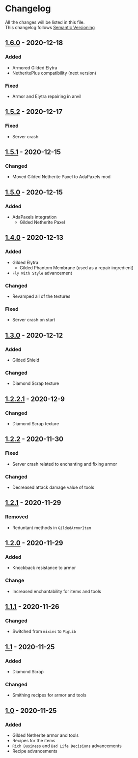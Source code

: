 # Changelog
All the changes will be listed in this file.  
This changelog follows [Semantic Versioning](https://semver.org/)

## [1.6.0](https://github.com/scaldings/gilded-netherite-fabric/releases/tag/1.6.0) - 2020-12-18
### Added
- Armored Gilded Elytra
- NetheritePlus compatibility (next version)
### Fixed
- Armor and Elytra repairing in anvil

## [1.5.2](https://github.com/scaldings/gilded-netherite-fabric/releases/tag/1.5.2) - 2020-12-17
### Fixed
- Server crash

## [1.5.1](https://github.com/scaldings/gilded-netherite-fabric/releases/tag/1.5.1) - 2020-12-15
### Changed
- Moved Gilded Netherite Paxel to AdaPaxels mod

## [1.5.0](https://github.com/scaldings/gilded-netherite-fabric/releases/tag/1.5.0) - 2020-12-15
### Added
- AdaPaxels integration
  - Gilded Netherite Paxel

## [1.4.0](https://github.com/scaldings/gilded-netherite-fabric/releases/tag/1.4.0) - 2020-12-13
### Added
- Gilded Elytra
  - Gilded Phantom Membrane (used as a repair ingredient)
- `Fly With Style` advancement
### Changed
- Revamped all of the textures
### Fixed
- Server crash on start

## [1.3.0](https://github.com/scaldings/gilded-netherite-fabric/releases/tag/1.3.0) - 2020-12-12
### Added
- Gilded Shield
### Changed 
- Diamond Scrap texture

## [1.2.2.1](https://github.com/scaldings/gilded-netherite-fabric/releases/tag/1.2.2.1) - 2020-12-9
### Changed
- Diamond Scrap texture

## [1.2.2](https://github.com/scaldings/gilded-netherite-fabric/releases/tag/1.2.2) - 2020-11-30
### Fixed
- Server crash related to enchanting and fixing armor
### Changed
- Decreased attack damage value of tools

## [1.2.1](https://github.com/scaldings/gilded-netherite-fabric/releases/tag/1.2.1) - 2020-11-29
### Removed
- Reduntant methods in `GildedArmorItem`

## [1.2.0](https://github.com/scaldings/gilded-netherite-fabric/releases/tag/1.2.0) - 2020-11-29
### Added  
- Knockback resistance to armor
### Change
- Increased enchantability for items and tools

## [1.1.1](https://github.com/scaldings/gilded-netherite-fabric/releases/tag/1.1.1) - 2020-11-26  
### Changed
- Switched from `mixins` to `PigLib`

## [1.1](https://github.com/scaldings/gilded-netherite-fabric/releases/tag/1.1) - 2020-11-25
### Added
- Diamond Scrap
### Changed
- Smithing recipes for armor and tools

## [1.0](https://github.com/scaldings/gilded-netherite-fabric/releases/tag/1.0) - 2020-11-25
### Added
- Gilded Netherite armor and tools
- Recipes for the items
- `Rich Business` and `Bad Life Decisions` advancements
- Recipe advancements

